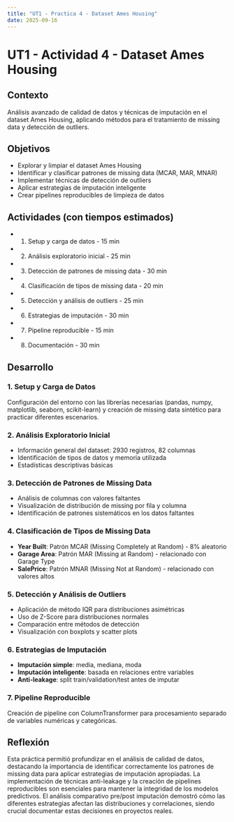 ```yaml
---
title: "UT1 - Practica 4 - Dataset Ames Housing"
date: 2025-09-16
---
```


# UT1 - Actividad 4 - Dataset Ames Housing

## Contexto

Análisis avanzado de calidad de datos y técnicas de imputación en el dataset Ames Housing, aplicando métodos para el tratamiento de missing data y detección de outliers.

## Objetivos

- Explorar y limpiar el dataset Ames Housing
- Identificar y clasificar patrones de missing data (MCAR, MAR, MNAR)
- Implementar técnicas de detección de outliers
- Aplicar estrategias de imputación inteligente
- Crear pipelines reproducibles de limpieza de datos

## Actividades (con tiempos estimados)

- 1. Setup y carga de datos - 15 min
- 2. Análisis exploratorio inicial - 25 min
- 3. Detección de patrones de missing data - 30 min
- 4. Clasificación de tipos de missing data - 20 min
- 5. Detección y análisis de outliers - 25 min
- 6. Estrategias de imputación - 30 min
- 7. Pipeline reproducible - 15 min
- 8. Documentación - 30 min

## Desarrollo

### 1. Setup y Carga de Datos

Configuración del entorno con las librerías necesarias (pandas, numpy, matplotlib, seaborn, scikit-learn) y creación de missing data sintético para practicar diferentes escenarios.

### 2. Análisis Exploratorio Inicial

- Información general del dataset: 2930 registros, 82 columnas
- Identificación de tipos de datos y memoria utilizada
- Estadísticas descriptivas básicas

### 3. Detección de Patrones de Missing Data

- Análisis de columnas con valores faltantes
- Visualización de distribución de missing por fila y columna
- Identificación de patrones sistemáticos en los datos faltantes

### 4. Clasificación de Tipos de Missing Data

- **Year Built**: Patrón MCAR (Missing Completely at Random) - 8% aleatorio
- **Garage Area**: Patrón MAR (Missing at Random) - relacionado con Garage Type
- **SalePrice**: Patrón MNAR (Missing Not at Random) - relacionado con valores altos

### 5. Detección y Análisis de Outliers

- Aplicación de método IQR para distribuciones asimétricas
- Uso de Z-Score para distribuciones normales
- Comparación entre métodos de detección
- Visualización con boxplots y scatter plots

### 6. Estrategias de Imputación

- **Imputación simple**: media, mediana, moda
- **Imputación inteligente**: basada en relaciones entre variables
- **Anti-leakage**: split train/validation/test antes de imputar

### 7. Pipeline Reproducible

Creación de pipeline con ColumnTransformer para procesamiento separado de variables numéricas y categóricas.


## Reflexión

Esta práctica permitió profundizar en el análisis de calidad de datos, destacando la importancia de identificar correctamente los patrones de missing data para aplicar estrategias de imputación apropiadas. La implementación de técnicas anti-leakage y la creación de pipelines reproducibles son esenciales para mantener la integridad de los modelos predictivos. El análisis comparativo pre/post imputación demostró cómo las diferentes estrategias afectan las distribuciones y correlaciones, siendo crucial documentar estas decisiones en proyectos reales.

